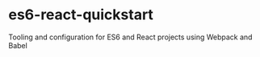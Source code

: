 # es6-react-quickstart
Tooling and configuration for ES6 and React projects using Webpack and Babel
